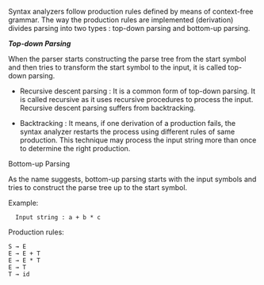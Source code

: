 Syntax analyzers follow production rules defined by means of context-free grammar. The way the production rules are implemented (derivation) divides 
parsing into two types : top-down parsing and bottom-up parsing.

***Top-down Parsing***

When the parser starts constructing the parse tree from the start symbol and then tries to transform the start symbol to the input, it is called top-down parsing.

   * Recursive descent parsing : It is a common form of top-down parsing. It is called recursive as it uses recursive procedures to process the input. Recursive descent parsing suffers from backtracking.

   * Backtracking : It means, if one derivation of a production fails, the syntax analyzer restarts the process using different rules of same production. This technique may process the input string more than once to determine the right production.

Bottom-up Parsing

As the name suggests, bottom-up parsing starts with the input symbols and tries to construct the parse tree up to the start symbol.

Example:

      Input string : a + b * c

Production rules:

    S → E
    E → E + T
    E → E * T
    E → T
    T → id
